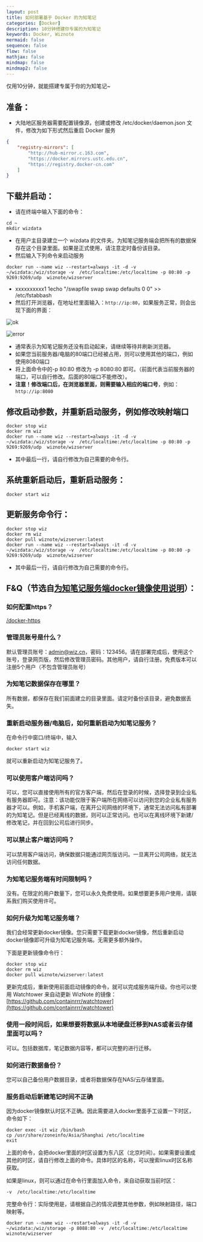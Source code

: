 ```yaml
---
layout: post
title: 如何部署基于 Docker 的为知笔记
categories: [Docker]
description: 10分钟搭建你专属的为知笔记
keywords: Docker, Wiznote
mermaid: false
sequence: false
flow: false
mathjax: false
mindmap: false
mindmap2: false
---
```


仅用10分钟，就能搭建专属于你的为知笔记~

## 准备：

* 大陆地区服务器需要配置镜像源，创建或修改 /etc/docker/daemon.json 文件，修改为如下形式然后重启 Docker 服务

```json
{
    "registry-mirrors": [
        "http://hub-mirror.c.163.com",
        "https://docker.mirrors.ustc.edu.cn",
        "https://registry.docker-cn.com"
    ]
}
```

## 下载并启动：
* 请在终端中输入下面的命令：

```
cd ~
mkdir wizdata
```

* 在用户主目录建立一个 wizdata 的文件夹。为知笔记服务端会把所有的数据保存在这个目录里面。如果是正式使用，请注意定时备份该目录。
* 然后输入下列命令来启动服务

```
docker run --name wiz --restart=always -it -d -v  ~/wizdata:/wiz/storage -v  /etc/localtime:/etc/localtime -p 80:80 -p 9269:9269/udp  wiznote/wizserver
```

* xxxxxxxxxx1 1echo "/swapfile swap swap defaults 0 0" >> /etc/fstabbash
* 然后打开浏览器，在地址栏里面输入：`http://ip:80`，如果服务正常，则会出现下面的界面：


![ok](https://cdn2.wiz.cn/wp-content/new-uploads/be0563b0-da94-11e9-b6e3-2953c693f8f7.png)

![error](https://cdn2.wiz.cn/wp-content/new-uploads/c4772b70-da94-11e9-b6e3-2953c693f8f7.png)


* 通常表示为知笔记服务还没有启动起来，请继续等待并刷新浏览器。
* 如果您当前服务器/电脑的80端口已经被占用，则可以使用其他的端口，例如使用8080端口
* 将上面命令中的-p 80:80 修改为 -p 8080:80 即可。（前面代表当前服务器的端口，可以自行修改。后面的80端口不能修改）。
* **注意！**修改端口后，在浏览器里面，则需要输入相应的**端口号**，例如：`http://ip:8080`

## 修改启动参数，并重新启动服务，例如修改映射端口

```
docker stop wiz
docker rm wiz
docker run --name wiz --restart=always -it -d -v  ~/wizdata:/wiz/storage -v  /etc/localtime:/etc/localtime -p 80:80 -p 9269:9269/udp  wiznote/wizserver
```

* 其中最后一行，请自行修改为自己需要的命令行。

## 系统重新启动后，重新启动服务：

```
docker start wiz
```

## 更新服务命令行：

```
docker stop wiz
docker rm wiz
docker pull wiznote/wizserver:latest
docker run --name wiz --restart=always -it -d -v  ~/wizdata:/wiz/storage -v  /etc/localtime:/etc/localtime -p 80:80 -p 9269:9269/udp  wiznote/wizserver
```

* 其中最后一行，请自行修改为自己需要的命令行。

## F&Q（节选自[为知笔记服务端docker镜像使用说明](https://www.wiz.cn/zh-cn/docker)）：
### 如何配置https？
[/docker-https](https://www.wiz.cn/zh-cn/docker-https)

### 管理员账号是什么？
默认管理员账号：admin@wiz.cn，密码：123456。请在部署完成后，使用这个账号，登录网页版，然后修改管理员密码。其他用户，请自行注册。免费版本可以注册5个用户（不包含管理员账号）

### 为知笔记数据保存在哪里？
所有数据，都保存在我们前面建立的目录里面。请定时备份该目录，避免数据丢失。

### 重新启动服务器/电脑后，如何重新启动为知笔记服务？
在命令行中窗口/终端中，输入

```
docker start wiz
```

就可以重新启动为知笔记服务了。

### 可以使用客户端访问吗？
可以，您可以直接使用所有的官方客户端，然后在登录的时候，选择登录到企业私有服务器即可。注意：该功能仅限于客户端所在网络可以访问到您的企业私有服务器才可以。例如，手机客户端，在离开公司网络的环境下，通常无法访问私有部署的为知笔记。但是已经离线的数据，则可以正常访问。也可以在离线环境下新建/修改笔记，并在回到公司后进行同步。

### 可以禁止客户端访问吗？
可以禁用客户端访问，确保数据只能通过网页版访问。一旦离开公司网络，就无法访问任何数据。

### 为知笔记服务端有时间限制吗？
没有。在限定的用户数量下，您可以永久免费使用。如果想要更多用户使用，请联系我们购买使用许可。

### 如何升级为知笔记服务端？
我们会经常更新docker镜像。您只需要下载更新docker镜像，然后重新启动docker镜像即可升级为知笔记服务端。无需更多额外操作。

下面是更新镜像命令行：

```
docker stop wiz
docker rm wiz
docker pull wiznote/wizserver:latest
```

更新完成后，重新使用前面启动镜像的命令，就可以完成服务端升级。你也可以使用 Watchtower 来自动更新 WizNote 的镜像：[https://github.com/containrrr/watchtower](https://github.com/containrrr/watchtower)

### 使用一段时间后，如果想要将数据从本地硬盘迁移到NAS或者云存储里面可以吗？
可以。包括数据库，笔记数据内容等，都可以完整的进行迁移。

### 如何进行数据备份？
您可以自己备份用户数据目录，或者将数据保存在NAS/云存储里面。

### 服务启动后新建笔记时间不正确
因为docker镜像默认时区不正确。因此需要进入docker里面手工设置一下时区，命令如下：

```
docker exec -it wiz /bin/bash
cp /usr/share/zoneinfo/Asia/Shanghai /etc/localtime
exit
```

上面的命令，会把docker里面的时区设置为东八区（北京时间）。如果需要设置成其他的时区，请自行修改上面的命令。具体时区的名称，可以搜索linux时区名称获取。

如果是linux，则可以通过在命令行里面加入命令，来自动获取当前时区：

```
-v  /etc/localtime:/etc/localtime
```

完整命令行：实际使用是，请根据自己的情况调整其他参数，例如映射路径，端口映射等。

```
docker run --name wiz --restart=always -it -d -v  ~/wizdata:/wiz/storage -p 8088:80 -v  /etc/localtime:/etc/localtime wiznote/wizserver
```

